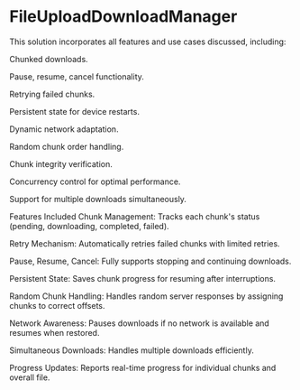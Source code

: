 # FileUploadDownloadManager
This solution incorporates all features and use cases discussed, including:

Chunked downloads.

Pause, resume, cancel functionality.

Retrying failed chunks.

Persistent state for device restarts.

Dynamic network adaptation.

Random chunk order handling.

Chunk integrity verification.

Concurrency control for optimal performance.

Support for multiple downloads simultaneously.

Features Included
Chunk Management: Tracks each chunk's status (pending, downloading, completed, failed).

Retry Mechanism: Automatically retries failed chunks with limited retries.

Pause, Resume, Cancel: Fully supports stopping and continuing downloads.

Persistent State: Saves chunk progress for resuming after interruptions.

Random Chunk Handling: Handles random server responses by assigning chunks to correct offsets.

Network Awareness: Pauses downloads if no network is available and resumes when restored.

Simultaneous Downloads: Handles multiple downloads efficiently.

Progress Updates: Reports real-time progress for individual chunks and overall file.
